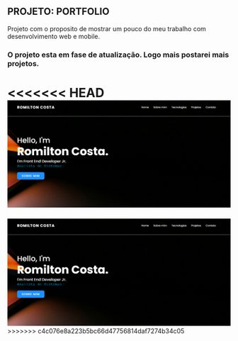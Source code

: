 ## PROJETO: PORTFOLIO

Projeto com o proposito de mostrar um pouco do meu trabalho com desenvolvimento web e mobile.

### O  projeto esta em fase de atualização. Logo mais postarei mais projetos.
<<<<<<< HEAD
<img src="./image/portfolio.PNG">
=======
<img src="./image/portfolio.PNG">
>>>>>>> c4c076e8a223b5bc66d47756814daf7274b34c05
